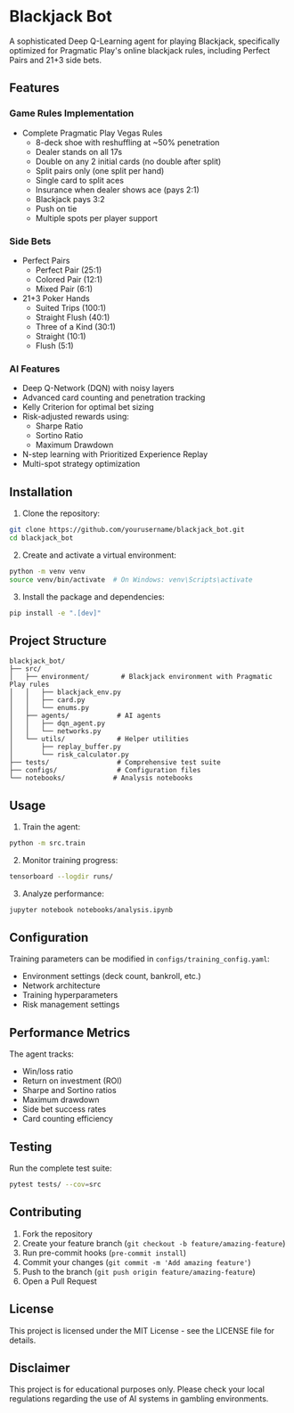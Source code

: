 # Blackjack Bot

A sophisticated Deep Q-Learning agent for playing Blackjack, specifically optimized for Pragmatic Play's online blackjack rules, including Perfect Pairs and 21+3 side bets.

## Features

### Game Rules Implementation
- Complete Pragmatic Play Vegas Rules
  - 8-deck shoe with reshuffling at ~50% penetration
  - Dealer stands on all 17s
  - Double on any 2 initial cards (no double after split)
  - Split pairs only (one split per hand)
  - Single card to split aces
  - Insurance when dealer shows ace (pays 2:1)
  - Blackjack pays 3:2
  - Push on tie
  - Multiple spots per player support

### Side Bets
- Perfect Pairs
  - Perfect Pair (25:1)
  - Colored Pair (12:1)
  - Mixed Pair (6:1)
- 21+3 Poker Hands
  - Suited Trips (100:1)
  - Straight Flush (40:1)
  - Three of a Kind (30:1)
  - Straight (10:1)
  - Flush (5:1)

### AI Features
- Deep Q-Network (DQN) with noisy layers
- Advanced card counting and penetration tracking
- Kelly Criterion for optimal bet sizing
- Risk-adjusted rewards using:
  - Sharpe Ratio
  - Sortino Ratio
  - Maximum Drawdown
- N-step learning with Prioritized Experience Replay
- Multi-spot strategy optimization

## Installation

1. Clone the repository:
```bash
git clone https://github.com/yourusername/blackjack_bot.git
cd blackjack_bot
```

2. Create and activate a virtual environment:
```bash
python -m venv venv
source venv/bin/activate  # On Windows: venv\Scripts\activate
```

3. Install the package and dependencies:
```bash
pip install -e ".[dev]"
```

## Project Structure

```
blackjack_bot/
├── src/
│   ├── environment/        # Blackjack environment with Pragmatic Play rules
│   │   ├── blackjack_env.py
│   │   ├── card.py
│   │   └── enums.py
│   ├── agents/            # AI agents
│   │   ├── dqn_agent.py
│   │   └── networks.py
│   └── utils/             # Helper utilities
│       ├── replay_buffer.py
│       └── risk_calculator.py
├── tests/                 # Comprehensive test suite
├── configs/               # Configuration files
└── notebooks/            # Analysis notebooks
```

## Usage

1. Train the agent:
```bash
python -m src.train
```

2. Monitor training progress:
```bash
tensorboard --logdir runs/
```

3. Analyze performance:
```bash
jupyter notebook notebooks/analysis.ipynb
```

## Configuration

Training parameters can be modified in `configs/training_config.yaml`:
- Environment settings (deck count, bankroll, etc.)
- Network architecture
- Training hyperparameters
- Risk management settings

## Performance Metrics

The agent tracks:
- Win/loss ratio
- Return on investment (ROI)
- Sharpe and Sortino ratios
- Maximum drawdown
- Side bet success rates
- Card counting efficiency

## Testing

Run the complete test suite:
```bash
pytest tests/ --cov=src
```

## Contributing

1. Fork the repository
2. Create your feature branch (`git checkout -b feature/amazing-feature`)
3. Run pre-commit hooks (`pre-commit install`)
4. Commit your changes (`git commit -m 'Add amazing feature'`)
5. Push to the branch (`git push origin feature/amazing-feature`)
6. Open a Pull Request

## License

This project is licensed under the MIT License - see the LICENSE file for details.

## Disclaimer

This project is for educational purposes only. Please check your local regulations regarding the use of AI systems in gambling environments. 